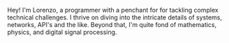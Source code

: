 Hey! I'm Lorenzo, a programmer with a penchant for for tackling complex technical challenges. I thrive on diving into the intricate details of systems, networks, API's and the like. Beyond that, I'm quite fond of mathematics, physics, and digital signal processing.

<!--
**overoxidize/overoxidize** is a ✨ _special_ ✨ repository because its `README.md` (this file) appears on your GitHub profile.

Here are some ideas to get you started:

- 🔭 I’m currently working on ...
- 🌱 I’m currently learning ...
- 👯 I’m looking to collaborate on ...
- 🤔 I’m looking for help with ...
- 💬 Ask me about ...
- 📫 How to reach me: ...
- 😄 Pronouns: ...
- ⚡ Fun fact: ...
-->
